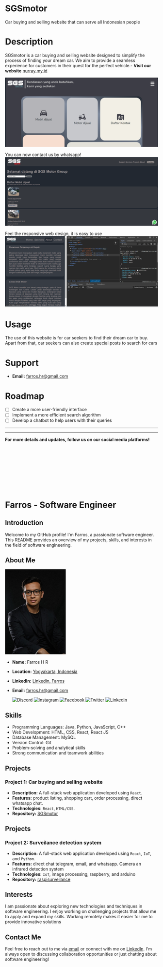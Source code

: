 # SGSmotor
Car buying and selling website that can serve all Indonesian people

# Description
SGSmotor is a car buying and selling website designed to simplify the process of finding your dream car. We aim to provide a seamless experience for customers in their quest for the perfect vehicle.- **Visit our website** [nurray.my.id](https://nurray.my.id)

![nurray web](./asset/images/sgs_ss12.png)

You can now contact us by whatsapp!
![nurray web](./asset/images/sgs_ss22.png)

Feel the responsive web design, it is easy to use
![nurray web](./asset/images/sgs_ss33.png)

# Usage
The use of this website is for car seekers to find their dream car to buy. Apart from that, car seekers can also create special posts to search for cars

# Support

- **Email:** [farros.hr@gmail.com](mailto:farros.hr@gmail.com)

# Roadmap
- [ ] Create a more user-friendly interface
- [ ] Implement a more efficient search algorithm
- [ ] Develop a chatbot to help users with their queries

_____
_____
**For more details and updates, follow us on our social media platforms!**

<br><br><br><br><br><br><br><br>


# Farros - Software Engineer

## Introduction
Welcome to my GitHub profile! I'm Farros, a passionate software engineer. This README provides an overview of my projects, skills, and interests in the field of software engineering.

## About Me
<img src="./asset/images/farros_ai.jpg" alt="Farros Profile" width="200">

- **Name:** Farros H R
- **Location:** [Yogyakarta, Indonesia](https://maps.app.goo.gl/ZwMCvT9GLL3xjPG17)
- **LinkedIn:** [Linkedin, Farros](https://www.linkedin.com/in/farros/)
- **Email:** [farros.hr@gmail.com](mailto:farros.hr@gmail.com)


   [![Discord](https://img.icons8.com/color/48/000000/discord-logo.png)](https://discord.gg/farroshayray) [![Instagram](https://img.icons8.com/color/48/000000/instagram-new.png)](https://www.instagram.com/farroshayray/) [![Facebook](https://img.icons8.com/color/48/000000/facebook-new.png)](https://www.facebook.com/farros.h.rayhan/) [![Twitter](https://img.icons8.com/color/48/000000/twitter.png)](https://twitter.com/farroshayray) [![Linkedin](https://img.icons8.com/color/48/000000/linkedin.png)](https://www.linkedin.com/in/farros/)
## Skills
- Programming Languages: Java, Python, JavaScript, C++
- Web Development: HTML, CSS, React, React JS
- Database Management: MySQL
- Version Control: Git
- Problem-solving and analytical skills
- Strong communication and teamwork abilities

## Projects
### Project 1: Car buying and selling website
- **Description:** A full-stack web application developed using `React`.
- **Features:** product listing, shopping cart, order processing, direct whatsapp chat.
- **Technologies:** `React`, `HTML/CSS`.
- **Repository:** [SGSmotor](https://github.com/farroshayray/SGSmotor)

## Projects
### Project 2: Surveilance detection system
- **Description:** A full-stack web application developed using `React`, `IoT`, and `Python`.
- **Features:** direct chat telegram, email, and whatsapp. Camera an infrared detection system
- **Technologies:** `IoT`, image processing, raspberry, and arduino
- **Repository:** [raspisurveilance](https://www.raspimotion.com)

## Interests
I am passionate about exploring new technologies and techniques in software engineering. I enjoy working on challenging projects that allow me to apply and expand my skills. Working remotely makes it easier for me to provide innovative solutions

## Contact Me
Feel free to reach out to me via [email](mailto:farros.hr@gmail.com) or connect with me on [LinkedIn](https://www.linkedin.com/in/farros/). I'm always open to discussing collaboration opportunities or just chatting about software engineering!
